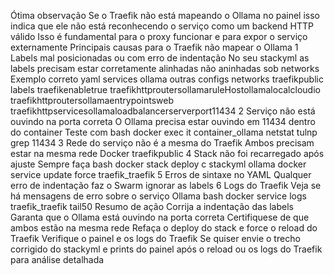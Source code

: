 Ótima observação
Se o Traefik não está mapeando o Ollama no painel isso indica que ele não está reconhecendo o serviço como um backend HTTP válido Isso é fundamental para o proxy funcionar e para expor o serviço externamente
 Principais causas para o Traefik não mapear o Ollama
1 Labels mal posicionadas ou com erro de indentação
 No seu stackyml as labels precisam estar corretamente alinhadas não aninhadas sob networks
 Exemplo correto
yaml
services
ollama
 outras configs
networks
 traefikpublic
labels
 traefikenabletrue
 traefikhttproutersollamaruleHostollamalocalcloudio
 traefikhttproutersollamaentrypointsweb
 traefikhttpservicesollamaloadbalancerserverport11434
2 Serviço não está ouvindo na porta correta
 O Ollama precisa estar ouvindo em 11434 dentro do container
 Teste com
bash
docker exec it container_ollama netstat tulnp  grep 11434
3 Rede do serviço não é a mesma do Traefik
 Ambos precisam estar na mesma rede Docker traefikpublic
4 Stack não foi recarregado após ajuste
 Sempre faça
bash
docker stack deploy c stackyml ollama
docker service update force traefik_traefik
5 Erros de sintaxe no YAML
 Qualquer erro de indentação faz o Swarm ignorar as labels
6 Logs do Traefik
 Veja se há mensagens de erro sobre o serviço Ollama
bash
docker service logs traefik_traefik tail50
 Resumo de ação
 Corrija a indentação das labels
 Garanta que o Ollama está ouvindo na porta correta
 Certifiquese de que ambos estão na mesma rede
 Refaça o deploy do stack e force o reload do Traefik
 Verifique o painel e os logs do Traefik
Se quiser envie o trecho corrigido do stackyml e prints do painel após o reload ou os logs do Traefik para análise detalhada
